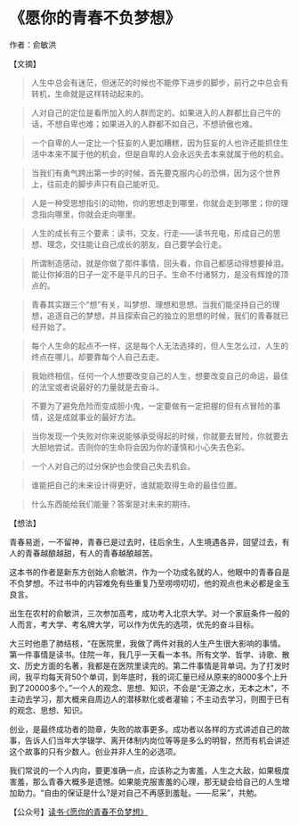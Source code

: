 # 《愿你的青春不负梦想》

作者：俞敏洪

【文摘】

>人生中总会有迷茫，但迷茫的时候也不能停下进步的脚步，前行之中总会有转机，生命就是这样转动起来的。

>人对自己的定位是看所加入的人群而定的。如果进入的人群都比自己牛的话，不想自卑也难；如果进入的人群都不如自己，不想骄傲也难。

>一个自卑的人一定比一个狂妄的人更加糟糕，因为狂妄的人也许还能抓住生活中本来不属于他的机会，但是自卑的人会永远失去本来就属于他的机会。

>当我们有勇气跨出第一步的时候，首先要克服内心的恐惧，因为这个世界上，往前走的脚步声只有自己能听见。

>人是一种受思想指引的动物，你的思想走到哪里，你就会走到哪里；你的理念指向哪里，你就会走向哪里。

>人生的成长有三个要素：读书，交友，行走——读书充电，形成自己的思想、理念，交往能让自己成长的朋友，自己要学会行走。

>所谓制造感动，就是你做了那件事情，回头看，你自己都感动得想要掉泪。能让你掉泪的日子一定不是平凡的日子。生命不付诸努力，是没有辉煌的顶点的。

>青春其实跟三个“想”有关，叫梦想、理想和思想。当我们能坚持自己的理想，追逐自己的梦想，并且探索自己的独立的思想的时候，我们的青春就已经开始了。

>每个人生命的起点不一样，这是每个人无法选择的，但人生怎么过，人生的终点在哪儿，却要靠每个人自己去走。

>我始终相信，任何一个人想要改变自己的人生，想要改变自己的命运，最佳的法宝或者说最好的力量就是去奋斗。

>不要为了避免危险而变成胆小鬼，一定要做有一定把握的但有点冒险的事情，这是成就事业的最好方法。

>当你发现一个失败对你来说能够承受得起的时候，你就要去冒险，你就要去大胆地尝试，否则你的生命将会因为你的谨慎和小心失去色彩。

>一个人对自己的过分保护也会使自己失去机会。

>谁能把自己的未来设计得更好，谁就能取得生命的最佳位置。

>什么东西能给我们能量？答案是对未来的期待。

【想法】

青春易逝，一不留神，青春已是过去时，往后余生，人生境遇各异，回望过去，有人的青春越酿越甜，有人的青春越酿越苦。

这本书的作者是新东方创始人俞敏洪，作为一个功成名就的人，他眼中的青春自是不负梦想。不过书中的内容难免有些重复乃至唠唠叨叨，他的观点也未必都是金玉良言。

出生在农村的俞敏洪，三次参加高考，成功考入北京大学。对一个家庭条件一般的人而言，考大学、考名牌大学，可以作为优先的选项，优先的奋斗目标。

大三时他患了肺结核，“在医院里，我做了两件对我的人生产生很大影响的事情。第一件事情是读书。住院一年，我几乎一天看一本书。所有文学、哲学、诗歌、散文、历史方面的名著，我都是在医院里读完的。第二件事情是背单词。为了打发时间，我平均每天背50个单词，到年底时，我的词汇量已经从原来的8000多个上升到了20000多个。”一个人的观念、思想、知识，不会是“无源之水，无本之木”，不主动去学习，那大概来自周边人的潜移默化或者灌输；不主动去学习，则囿于已有的观念、思想、知识。

创业，是最终成功者的勋章，失败的故事更多。成功者以各样的方式讲述自己的故事，告诉人们当年大学辍学、离开体制内岗位等等是多么的明智，然而有机会讲述这个故事的只有少数人。创业并非人生的必选项。

我们常说的一个人内向，要更准确一点，应该称之为害羞，人生之大敌，如果极度害羞，那么青春大概多是遗憾。如果能克服害羞的心理，那无疑会给自己的人生增加助力。“自由的保证是什么?是对自己不再感到羞耻。——尼采”，共勉。


【公众号】[读书·《愿你的青春不负梦想》](https://mp.weixin.qq.com/s/OCPJnHBR-I9MpAkBfGfLvw)